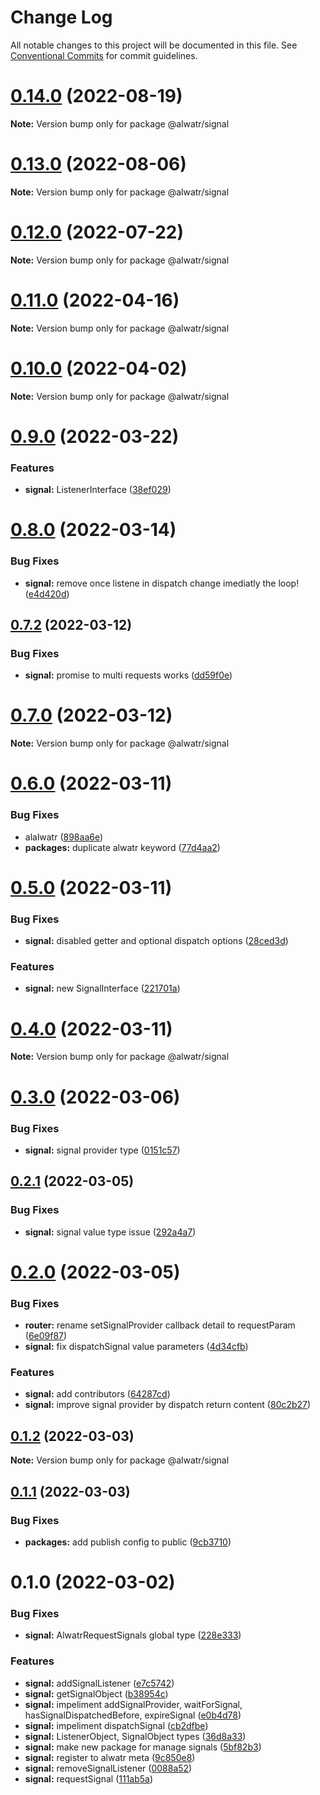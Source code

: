 # Change Log

All notable changes to this project will be documented in this file.
See [Conventional Commits](https://conventionalcommits.org) for commit guidelines.

# [0.14.0](https://github.com/AliMD/alwatr/compare/v0.13.0...v0.14.0) (2022-08-19)

**Note:** Version bump only for package @alwatr/signal





# [0.13.0](https://github.com/AliMD/alwatr/compare/v0.12.0...v0.13.0) (2022-08-06)

**Note:** Version bump only for package @alwatr/signal

# [0.12.0](https://github.com/AliMD/alwatr/compare/v0.11.0...v0.12.0) (2022-07-22)

**Note:** Version bump only for package @alwatr/signal

# [0.11.0](https://github.com/AliMD/alwatr/compare/v0.10.1...v0.11.0) (2022-04-16)

**Note:** Version bump only for package @alwatr/signal

# [0.10.0](https://github.com/AliMD/alwatr/compare/v0.9.0...v0.10.0) (2022-04-02)

**Note:** Version bump only for package @alwatr/signal

# [0.9.0](https://github.com/AliMD/alwatr/compare/v0.8.0...v0.9.0) (2022-03-22)

### Features

- **signal:** ListenerInterface ([38ef029](https://github.com/AliMD/alwatr/commit/38ef0291c5ba2e3619080ad89109d805d3d600f2))

# [0.8.0](https://github.com/AliMD/alwatr/compare/v0.7.2...v0.8.0) (2022-03-14)

### Bug Fixes

- **signal:** remove once listene in dispatch change imediatly the loop! ([e4d420d](https://github.com/AliMD/alwatr/commit/e4d420d3a086558dc01dcd7a9c5fe3e96677f092))

## [0.7.2](https://github.com/AliMD/alwatr/compare/v0.7.1...v0.7.2) (2022-03-12)

### Bug Fixes

- **signal:** promise to multi requests works ([dd59f0e](https://github.com/AliMD/alwatr/commit/dd59f0e5737abec72c41895b93365199fad66fcb))

# [0.7.0](https://github.com/AliMD/alwatr/compare/v0.6.1...v0.7.0) (2022-03-12)

**Note:** Version bump only for package @alwatr/signal

# [0.6.0](https://github.com/AliMD/alwatr/compare/v0.5.0...v0.6.0) (2022-03-11)

### Bug Fixes

- alalwatr ([898aa6e](https://github.com/AliMD/alwatr/commit/898aa6ed0888eab9265c83b96a50f1b8c216d143))
- **packages:** duplicate alwatr keyword ([77d4aa2](https://github.com/AliMD/alwatr/commit/77d4aa2105ad47515c3eee251fd6b8c281d0d1fc))

# [0.5.0](https://github.com/AliMD/alwatr/compare/v0.4.0...v0.5.0) (2022-03-11)

### Bug Fixes

- **signal:** disabled getter and optional dispatch options ([28ced3d](https://github.com/AliMD/alwatr/commit/28ced3d0c4cdf44fc2aebfab98db0883fc5363fe))

### Features

- **signal:** new SignalInterface ([221701a](https://github.com/AliMD/alwatr/commit/221701a54ea9edda4a3a935a7b098e235ec52691))

# [0.4.0](https://github.com/AliMD/alwatr/compare/v0.3.0...v0.4.0) (2022-03-11)

**Note:** Version bump only for package @alwatr/signal

# [0.3.0](https://github.com/AliMD/alwatr/compare/v0.2.1...v0.3.0) (2022-03-06)

### Bug Fixes

- **signal:** signal provider type ([0151c57](https://github.com/AliMD/alwatr/commit/0151c57d9b6d4f7e83bb9b1847ebe0ae53cd8f89))

## [0.2.1](https://github.com/AliMD/alwatr/compare/v0.2.0...v0.2.1) (2022-03-05)

### Bug Fixes

- **signal:** signal value type issue ([292a4a7](https://github.com/AliMD/alwatr/commit/292a4a7d12a2fd143761e67cd1ecd2e5e40f2ee9))

# [0.2.0](https://github.com/AliMD/alwatr/compare/v0.1.2...v0.2.0) (2022-03-05)

### Bug Fixes

- **router:** rename setSignalProvider callback detail to requestParam ([6e09f87](https://github.com/AliMD/alwatr/commit/6e09f8772d320625fb4c15ccaa0abcfa2932f992))
- **signal:** fix dispatchSignal value parameters ([4d34cfb](https://github.com/AliMD/alwatr/commit/4d34cfbb5281d5ce4a4f06ddaaf72218dde80cdd))

### Features

- **signal:** add contributors ([64287cd](https://github.com/AliMD/alwatr/commit/64287cd8cea95665a6ed298177df60dadda7642b))
- **signal:** improve signal provider by dispatch return content ([80c2b27](https://github.com/AliMD/alwatr/commit/80c2b275bcc0521327400c5902f512c778f5eb3f))

## [0.1.2](https://github.com/AliMD/alwatr/compare/v0.1.1...v0.1.2) (2022-03-03)

**Note:** Version bump only for package @alwatr/signal

## [0.1.1](https://github.com/AliMD/alwatr/compare/v0.1.0...v0.1.1) (2022-03-03)

### Bug Fixes

- **packages:** add publish config to public ([9cb3710](https://github.com/AliMD/alwatr/commit/9cb37106b5a35d24d5195ff54232e5769ccc034e))

# 0.1.0 (2022-03-02)

### Bug Fixes

- **signal:** AlwatrRequestSignals global type ([228e333](https://github.com/AliMD/alwatr/commit/228e3333326b23df51e7834872daf1349826bf09))

### Features

- **signal:** addSignalListener ([e7c5742](https://github.com/AliMD/alwatr/commit/e7c57427ef11e2624eb9a52a166720b1a3c5f66a))
- **signal:** getSignalObject ([b38954c](https://github.com/AliMD/alwatr/commit/b38954cf4ae1c24eaaa79ecf513995a4678814ee))
- **signal:** impeliment addSignalProvider, waitForSignal, hasSignalDispatchedBefore, expireSignal ([e0b4d78](https://github.com/AliMD/alwatr/commit/e0b4d7831764d4454591f5105c5512e1657a63e5))
- **signal:** impeliment dispatchSignal ([cb2dfbe](https://github.com/AliMD/alwatr/commit/cb2dfbe23ea751cba93cb1f6516cd2bfa2ecb18e))
- **signal:** ListenerObject, SignalObject types ([36d8a33](https://github.com/AliMD/alwatr/commit/36d8a336760bba3808cfd26a28e4d24a31c95f8f))
- **signal:** make new package for manage signals ([5bf82b3](https://github.com/AliMD/alwatr/commit/5bf82b3f05abc89102634e9b864d81b5b5af527e))
- **signal:** register to alwatr meta ([9c850e8](https://github.com/AliMD/alwatr/commit/9c850e8df787aa44d289929dc65439e921982dce))
- **signal:** removeSignalListener ([0088a52](https://github.com/AliMD/alwatr/commit/0088a5269ccce8b50a50e444695c81654fda70ff))
- **signal:** requestSignal ([111ab5a](https://github.com/AliMD/alwatr/commit/111ab5a1436bc380f5121ef8c130da7010258d90))
